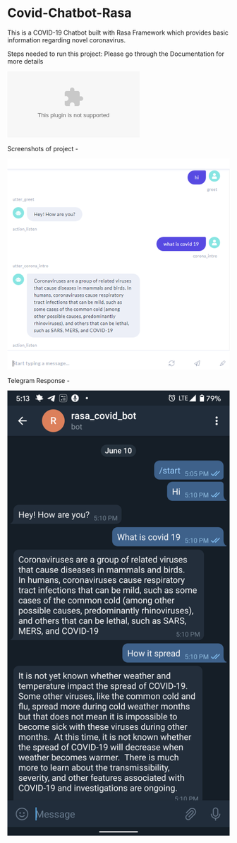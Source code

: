 # Covid-Chatbot-Rasa
This is a COVID-19 Chatbot built with Rasa Framework which provides basic information regarding novel coronavirus.

Steps needed to run this project:
Please go through the Documentation for more details 

![Rasa-covid-bot](Docomentation.docx)


Screenshots of project -


![Rasa-covid-bot](images/Covid-responce.PNG)

Telegram Response -

![Rasa-covid-bot](images/Covid-responce-telegram.png)



